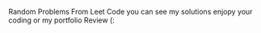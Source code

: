 Random Problems From Leet Code you can see my solutions enjopy your coding or my portfolio Review (:
